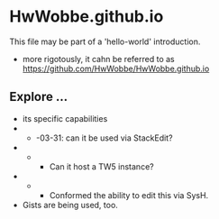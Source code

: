 # HwWobbe.github.io
This file may be part of a 'hello-world' introduction.

* more rigotously, it cahn be referred to as https://github.com/HwWobbe/HwWobbe.github.io

## Explore ...

* its specific capabilities
* * -03-31: can it be used via StackEdit?
* * * Can it host a TW5 instance?
* * * Conformed the ability to edit this via SysH.
* Gists are being used, too.
